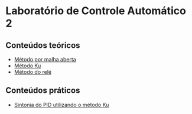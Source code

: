 # Laboratório de Controle Automático 2

## Conteúdos teóricos

- [Método por malha aberta](./oloop_method)
- [Método Ku](./ku_method)
- [Método do relé](./relay_method)

## Conteúdos práticos

- [Sintonia do PID utilizando o método Ku](./aula_240416/README.md) 
